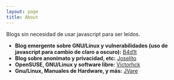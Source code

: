 ```yaml
---
layout: page
title: About
---
```

Blogs sin necesidad de usar javascript para ser leídos.
* **Blog emergente sobre GNU/Linux y vulnerabilidades (uso de javascript para cambio de claro a oscuro):** [B4d1t](https://blog.taller404.org)
* **Blog sobre anonimato y privacidad, etc:** [Joselito](https://joselito.mataroa.blog)
* **OpenSUSE, GNU/Linux y software libre:** [Víctorhck](https://victorhckinthefreeworld.com)
* **Gnu/Linux, Manuales de Hardware, y más:** [JVare](https://jvare.com)
